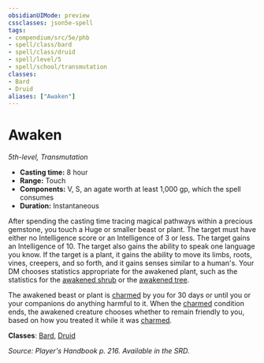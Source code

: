```yaml
---
obsidianUIMode: preview
cssclasses: json5e-spell
tags:
- compendium/src/5e/phb
- spell/class/bard
- spell/class/druid
- spell/level/5
- spell/school/transmutation
classes:
- Bard
- Druid
aliases: ["Awaken"]
---
```

# Awaken
*5th-level, Transmutation*  

- **Casting time:** 8 hour
- **Range:** Touch
- **Components:** V, S, an agate worth at least 1,000 gp, which the spell consumes
- **Duration:** Instantaneous

After spending the casting time tracing magical pathways within a precious gemstone, you touch a Huge or smaller beast or plant. The target must have either no Intelligence score or an Intelligence of 3 or less. The target gains an Intelligence of 10. The target also gains the ability to speak one language you know. If the target is a plant, it gains the ability to move its limbs, roots, vines, creepers, and so forth, and it gains senses similar to a human's. Your DM chooses statistics appropriate for the awakened plant, such as the statistics for the [awakened shrub](/2-Mechanics/CLI/bestiary/plant/awakened-shrub.md) or the [awakened tree](/2-Mechanics/CLI/bestiary/plant/awakened-tree.md).

The awakened beast or plant is [charmed](/2-Mechanics/CLI/rules/conditions.md#charmed) by you for 30 days or until you or your companions do anything harmful to it. When the [charmed](/2-Mechanics/CLI/rules/conditions.md#charmed) condition ends, the awakened creature chooses whether to remain friendly to you, based on how you treated it while it was [charmed](/2-Mechanics/CLI/rules/conditions.md#charmed).

**Classes**: [Bard](/2-Mechanics/CLI/classes/bard.md), [Druid](/2-Mechanics/CLI/classes/druid.md)

*Source: Player's Handbook p. 216. Available in the SRD.*